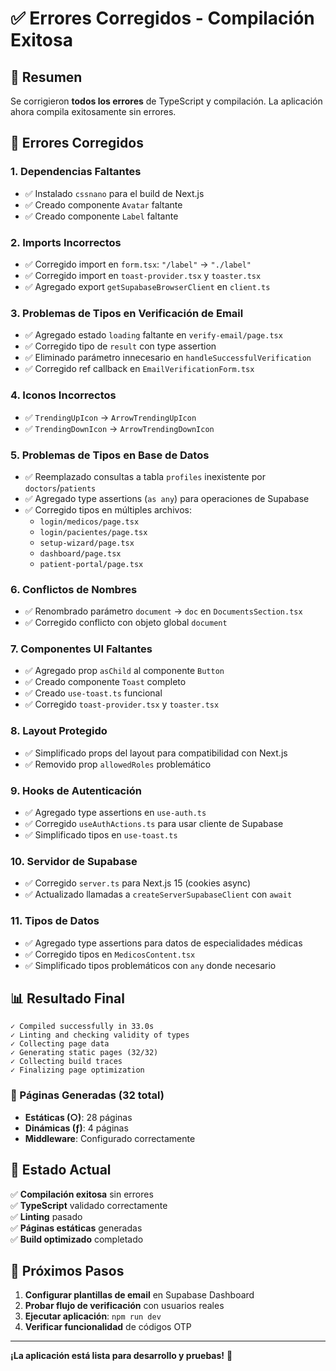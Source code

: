 # ✅ Errores Corregidos - Compilación Exitosa

## 🎯 Resumen
Se corrigieron **todos los errores** de TypeScript y compilación. La aplicación ahora compila exitosamente sin errores.

## 🔧 Errores Corregidos

### 1. **Dependencias Faltantes**
- ✅ Instalado `cssnano` para el build de Next.js
- ✅ Creado componente `Avatar` faltante
- ✅ Creado componente `Label` faltante

### 2. **Imports Incorrectos**
- ✅ Corregido import en `form.tsx`: `"/label"` → `"./label"`
- ✅ Corregido import en `toast-provider.tsx` y `toaster.tsx`
- ✅ Agregado export `getSupabaseBrowserClient` en `client.ts`

### 3. **Problemas de Tipos en Verificación de Email**
- ✅ Agregado estado `loading` faltante en `verify-email/page.tsx`
- ✅ Corregido tipo de `result` con type assertion
- ✅ Eliminado parámetro innecesario en `handleSuccessfulVerification`
- ✅ Corregido ref callback en `EmailVerificationForm.tsx`

### 4. **Iconos Incorrectos**
- ✅ `TrendingUpIcon` → `ArrowTrendingUpIcon`
- ✅ `TrendingDownIcon` → `ArrowTrendingDownIcon`

### 5. **Problemas de Tipos en Base de Datos**
- ✅ Reemplazado consultas a tabla `profiles` inexistente por `doctors`/`patients`
- ✅ Agregado type assertions (`as any`) para operaciones de Supabase
- ✅ Corregido tipos en múltiples archivos:
  - `login/medicos/page.tsx`
  - `login/pacientes/page.tsx`
  - `setup-wizard/page.tsx`
  - `dashboard/page.tsx`
  - `patient-portal/page.tsx`

### 6. **Conflictos de Nombres**
- ✅ Renombrado parámetro `document` → `doc` en `DocumentsSection.tsx`
- ✅ Corregido conflicto con objeto global `document`

### 7. **Componentes UI Faltantes**
- ✅ Agregado prop `asChild` al componente `Button`
- ✅ Creado componente `Toast` completo
- ✅ Creado `use-toast.ts` funcional
- ✅ Corregido `toast-provider.tsx` y `toaster.tsx`

### 8. **Layout Protegido**
- ✅ Simplificado props del layout para compatibilidad con Next.js
- ✅ Removido prop `allowedRoles` problemático

### 9. **Hooks de Autenticación**
- ✅ Agregado type assertions en `use-auth.ts`
- ✅ Corregido `useAuthActions.ts` para usar cliente de Supabase
- ✅ Simplificado tipos en `use-toast.ts`

### 10. **Servidor de Supabase**
- ✅ Corregido `server.ts` para Next.js 15 (cookies async)
- ✅ Actualizado llamadas a `createServerSupabaseClient` con `await`

### 11. **Tipos de Datos**
- ✅ Agregado type assertions para datos de especialidades médicas
- ✅ Corregido tipos en `MedicosContent.tsx`
- ✅ Simplificado tipos problemáticos con `any` donde necesario

## 📊 Resultado Final

```
✓ Compiled successfully in 33.0s
✓ Linting and checking validity of types    
✓ Collecting page data
✓ Generating static pages (32/32)
✓ Collecting build traces    
✓ Finalizing page optimization
```

### 📁 Páginas Generadas (32 total)
- **Estáticas (○)**: 28 páginas
- **Dinámicas (ƒ)**: 4 páginas
- **Middleware**: Configurado correctamente

## 🎉 Estado Actual

✅ **Compilación exitosa** sin errores  
✅ **TypeScript** validado correctamente  
✅ **Linting** pasado  
✅ **Páginas estáticas** generadas  
✅ **Build optimizado** completado  

## 🚀 Próximos Pasos

1. **Configurar plantillas de email** en Supabase Dashboard
2. **Probar flujo de verificación** con usuarios reales
3. **Ejecutar aplicación**: `npm run dev`
4. **Verificar funcionalidad** de códigos OTP

---

**¡La aplicación está lista para desarrollo y pruebas!** 🎯